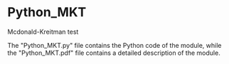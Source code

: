 Python_MKT
==========

Mcdonald-Kreitman test

The "Python_MKT.py" file contains the Python code of the module, while the "Python_MKT.pdf" file
contains a detailed description of the module.
